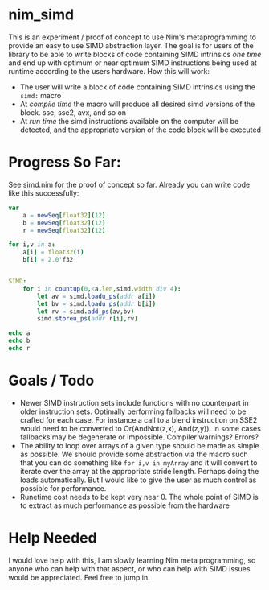 # nim_simd

This is an experiment / proof of concept to use Nim's metaprogramming to provide an easy to use SIMD abstraction layer. 
The goal is for users of the library to be able to write blocks of code containing SIMD intrinsics *one time* and end up with optimum
or near optimum SIMD instructions being used at runtime according to the users hardware.  How this will work:

* The user will write a block of code containing SIMD intrinsics using the `simd:` macro
* At *compile time* the macro will produce all desired simd versions of the block.  sse, sse2, avx, and so on
* At *run time* the simd instructions available on the computer will be detected, and the appropriate version of the code block will be executed

# Progress So Far:

See simd.nim for the proof of concept so far.  Already you can write code like this successfully:

```nim
var
    a = newSeq[float32](12)
    b = newSeq[float32](12)
    r = newSeq[float32](12)

for i,v in a:
    a[i] = float32(i)
    b[i] = 2.0'f32


SIMD:     
    for i in countup(0,<a.len,simd.width div 4):
        let av = simd.loadu_ps(addr a[i])
        let bv = simd.loadu_ps(addr b[i])
        let rv = simd.add_ps(av,bv)
        simd.storeu_ps(addr r[i],rv)

echo a
echo b
echo r

```

# Goals / Todo

* Newer SIMD instruction sets include functions with no counterpart in older instruction sets.  Optimally performing fallbacks will need to be crafted for each case. For instance
a call to a blend instruction on SSE2 would need to be converted to  Or(AndNot(z,x), And(z,y)).  In some cases fallbacks may be degenerate or impossible. Compiler warnings? Errors?
* The ability to loop over arrays of a given type should be made as simple as possible. We should provide some abstraction via the macro such that you can do something like `for i,v in myArray` and
it will convert to iterate over the array at the appropriate stride length. Perhaps doing the loads automatically.  But I would like to give the user as much control as possible for performance.
* Runetime cost needs to be kept very near 0. The whole point of SIMD is to extract as much performance as possible from the hardware

# Help Needed

I would love help with this, I am slowly learning Nim meta programming, so anyone who can help with that aspect, or who can help with SIMD issues would be appreciated. Feel free to jump in.
